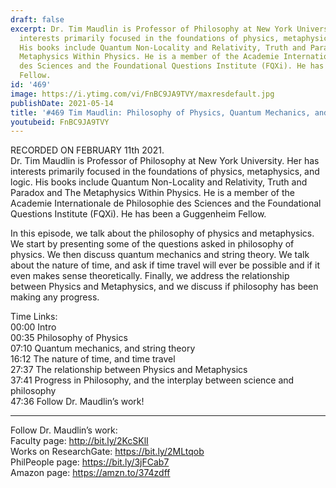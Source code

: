 ```yaml
---
draft: false
excerpt: Dr. Tim Maudlin is Professor of Philosophy at New York University. Her has
  interests primarily focused in the foundations of physics, metaphysics, and logic.
  His books include Quantum Non-Locality and Relativity, Truth and Paradox and The
  Metaphysics Within Physics. He is a member of the Academie Internationale de Philosophie
  des Sciences and the Foundational Questions Institute (FQXi). He has been a Guggenheim
  Fellow.
id: '469'
image: https://i.ytimg.com/vi/FnBC9JA9TVY/maxresdefault.jpg
publishDate: 2021-05-14
title: '#469 Tim Maudlin: Philosophy of Physics, Quantum Mechanics, and Metaphysics'
youtubeid: FnBC9JA9TVY
---
```

RECORDED ON FEBRUARY 11th 2021.  
Dr. Tim Maudlin is Professor of Philosophy at New York University. Her has interests primarily focused in the foundations of physics, metaphysics, and logic. His books include Quantum Non-Locality and Relativity, Truth and Paradox and The Metaphysics Within Physics. He is a member of the Academie Internationale de Philosophie des Sciences and the Foundational Questions Institute (FQXi). He has been a Guggenheim Fellow.

In this episode, we talk about the philosophy of physics and metaphysics. We start by presenting some of the questions asked in philosophy of physics. We then discuss quantum mechanics and string theory. We talk about the nature of time, and ask if time travel will ever be possible and if it even makes sense theoretically. Finally, we address the relationship between Physics and Metaphysics, and we discuss if philosophy has been making any progress.

Time Links:  
00:00 Intro  
00:35  Philosophy of Physics  
07:10  Quantum mechanics, and string theory  
16:12  The nature of time, and time travel  
27:37  The relationship between Physics and Metaphysics  
37:41  Progress in Philosophy, and the interplay between science and philosophy  
47:36  Follow Dr. Maudlin’s work!

---

Follow Dr. Maudlin’s work:  
Faculty page: http://bit.ly/2KcSKlI  
Works on ResearchGate: https://bit.ly/2MLtqob  
PhilPeople page: https://bit.ly/3jFCab7  
Amazon page: https://amzn.to/374zdff
